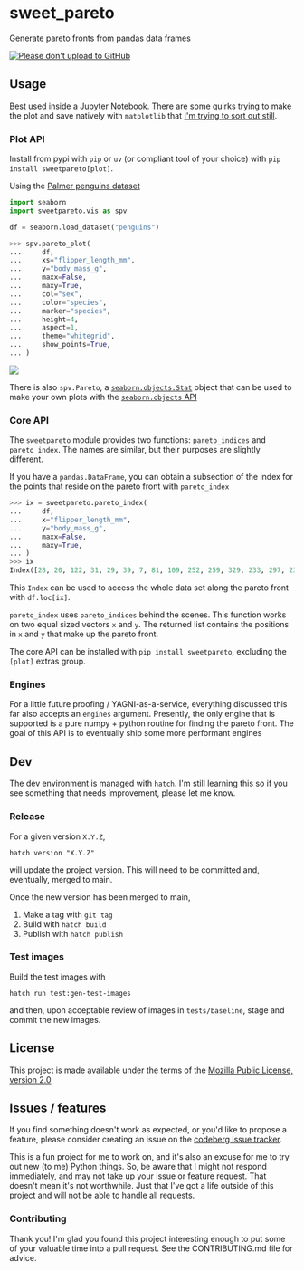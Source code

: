 # sweet_pareto

Generate pareto fronts from pandas data frames

[![Please don't upload to GitHub](https://nogithub.codeberg.page/badge.svg)](https://nogithub.codeberg.page)


## Usage

Best used inside a Jupyter Notebook. There are some quirks trying to make the plot and save natively with
`matplotlib` that [I'm trying to sort out still](https://codeberg.org/djsn/sweet-pareto/issues/3).

### Plot API
Install from pypi with `pip` or `uv` (or compliant tool of your choice) with `pip install sweetpareto[plot]`.

Using the [Palmer penguins dataset](https://allisonhorst.github.io/palmerpenguins/)

```python
import seaborn
import sweetpareto.vis as spv

df = seaborn.load_dataset("penguins")

>>> spv.pareto_plot(
...     df,
...     xs="flipper_length_mm",
...     y="body_mass_g",
...     maxx=False,
...     maxy=True,
...     col="sex",
...     color="species",
...     marker="species",
...     height=4,
...     aspect=1,
...     theme="whitegrid",
...     show_points=True,
... )
```
![](tests/baseline/test_faceted_plot.png)

There is also `spv.Pareto`, a [`seaborn.objects.Stat`](https://seaborn.pydata.org/generated/seaborn.objects.Stat.html#seaborn.objects.Stat)
object that can be used to make your own plots with the [`seaborn.objects` API](https://seaborn.pydata.org/api.html)

### Core API

The `sweetpareto` module provides two functions: `pareto_indices` and `pareto_index`. The names are similar, but their purposes are slightly
different.

If you have a `pandas.DataFrame`, you can obtain a subsection of the index for the points that reside on the pareto front with `pareto_index`
```python
>>> ix = sweetpareto.pareto_index(
...     df,
...     x="flipper_length_mm",
...     y="body_mass_g",
...     maxx=False,
...     maxy=True,
... )
>>> ix
Index([28, 20, 122, 31, 29, 39, 7, 81, 109, 252, 259, 329, 233, 297, 237], dtype='int64')
```
This `Index` can be used to access the whole data set along the pareto front with `df.loc[ix]`.

`pareto_index` uses `pareto_indices` behind the scenes. This function works on two equal sized
vectors `x` and `y`. The returned list contains the positions in `x` and `y` that make up the pareto front.

The core API can be installed with `pip install sweetpareto`, excluding the `[plot]` extras group.

### Engines

For a little future proofing / YAGNI-as-a-service, everything discussed this far also accepts an `engines` argument. Presently,
the only engine that is supported is a pure numpy + python routine for finding the pareto front. The goal of this API
is to eventually ship some more performant engines

## Dev

The dev environment is managed with `hatch`. I'm still learning this so if you see something that needs improvement, please
let me know.

### Release

For a given version `X.Y.Z`,

```shell
hatch version "X.Y.Z"
```
will update the project version. This will need to be committed and, eventually, merged to main.

Once the new version has been merged to main,

1. Make a tag with `git tag`
2. Build with `hatch build`
3. Publish with `hatch publish`

### Test images

Build the test images with
```shell
hatch run test:gen-test-images
```
and then, upon acceptable review of images in `tests/baseline`, stage and commit the new images.

## License

This project is made available under the terms of the [Mozilla Public License, version 2.0](https://www.mozilla.org/en-US/MPL/2.0/)

## Issues / features

If you find something doesn't work as expected, or you'd like to propose a feature, please consider creating an issue
on the [codeberg issue tracker](https://codeberg.org/djsn/sweet-pareto/issues).

This is a fun project for me to work on, and it's also an excuse for me to try out new (to me) Python things.
So, be aware that I might not respond immediately, and may not take up your issue or feature request. That doesn't mean
it's not worthwhile. Just that I've got a life outside of this project and will not be able to handle all requests.

### Contributing

Thank you! I'm glad you found this project interesting enough to put some of your valuable time into a pull request.
See the CONTRIBUTING.md file for advice.

